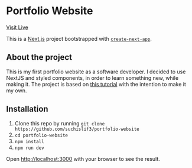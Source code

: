 # Portfolio Website

[Visit Live](https://szabolcs-devecseri.vercel.app/)

This is a [Next.js](https://nextjs.org/) project bootstrapped with [`create-next-app`](https://github.com/vercel/next.js/tree/canary/packages/create-next-app).

## About the project

This is my first portfolio website as a software developer. I decided to use NextJS and styled components, in order to learn something new, while making it.
The project is based on [this tutorial](https://www.youtube.com/watch?v=OPaLnMw2i_0) with the intention to make it my own.

## Installation

1. Clone this repo by running `git clone https://github.com/suchislif3/portfolio-website`
2. `cd portfolio-website`
3. `npm install`
4. `npm run dev`

Open [http://localhost:3000](http://localhost:3000) with your browser to see the result.

